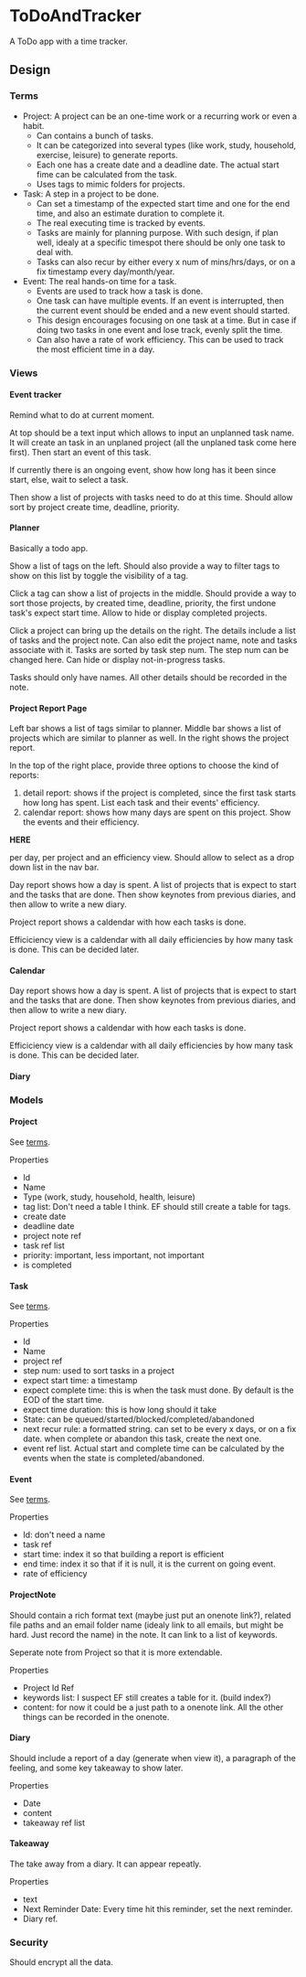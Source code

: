 # ToDoAndTracker

A ToDo app with a time tracker.

## Design

### Terms

- Project: A project can be an one-time work or a recurring work or even a habit.
  - Can contains a bunch of tasks.
  - It can be categorized into several types (like work, study, household, exercise, leisure) to generate reports.
  - Each one has a create date and a deadline date. The actual start fime can be calculated from the task.
  - Uses tags to mimic folders for projects.
- Task: A step in a project to be done.
  - Can set a timestamp of the expected start time and one for the end time, and also an estimate duration to complete it.
  - The real executing time is tracked by events.
  - Tasks are mainly for planning purpose. With such design, if plan well, idealy at a specific timespot there should be only one task to deal with.
  - Tasks can also recur by either every x num of mins/hrs/days, or on a fix timestamp every day/month/year.
- Event: The real hands-on time for a task.
  - Events are used to track how a task is done.
  - One task can have multiple events. If an event is interrupted, then the current event should be ended and a new event should started.
  - This design encourages focusing on one task at a time. But in case if doing two tasks in one event and lose track, evenly split the time.
  - Can also have a rate of work efficiency. This can be used to track the most efficient time in a day.

### Views

#### Event tracker

Remind what to do at current moment.

At top should be a text input which allows to input an unplanned task name. It will create an task in an unplaned project (all the unplaned task come here first). Then start an event of this task.

If currently there is an ongoing event, show how long has it been since start, else, wait to select a task.

Then show a list of projects with tasks need to do at this time. Should allow sort by project create time, deadline, priority.

#### Planner

Basically a todo app.

Show a list of tags on the left. Should also provide a way to filter tags to show on this list by toggle the visibility of a tag.

Click a tag can show a list of projects in the middle. Should provide a way to sort those projects, by created time, deadline, priority, the first undone task's expect start time. Allow to hide or display completed projects.

Click a project can bring up the details on the right. The details include a list of tasks and the project note. Can also edit the project name, note and tasks associate with it. Tasks are sorted by task step num. The step num can be changed here. Can hide or display not-in-progress tasks.

Tasks should only have names. All other details should be recorded in the note.

#### Project Report Page

Left bar shows a list of tags similar to planner. Middle bar shows a list of projects which are similar to planner as well. In the right shows the project report.

In the top of the right place, provide three options to choose the kind of reports:

1. detail report: shows if the project is completed, since the first task starts how long has spent. List each task and their events' efficiency.
2. calendar report: shows how many days are spent on this project. Show the events and their efficiency.

**HERE**

per day, per project and an efficiency view. Should allow to select as a drop down list in the nav bar.

Day report shows how a day is spent. A list of projects that is expect to start and the tasks that are done. Then show keynotes from previous diaries, and then allow to write a new diary.

Project report shows a caldendar with how each tasks is done.

Efficiciency view is a caldendar with all daily efficiencies by how many task is done. This can be decided later.

#### Calendar

Day report shows how a day is spent. A list of projects that is expect to start and the tasks that are done. Then show keynotes from previous diaries, and then allow to write a new diary.

Project report shows a caldendar with how each tasks is done.

Efficiciency view is a caldendar with all daily efficiencies by how many task is done. This can be decided later.

#### Diary

### Models

#### Project

See [terms](#Terms).

Properties

- Id
- Name
- Type (work, study, household, health, leisure)
- tag list: Don't need a table I think. EF should still create a table for tags.
- create date
- deadline date
- project note ref
- task ref list
- priority: important, less important, not important
- is completed

#### Task

See [terms](#Terms).

Properties

- Id
- Name
- project ref
- step num: used to sort tasks in a project
- expect start time: a timestamp
- expect complete time: this is when the task must done. By default is the EOD of the start time.
- expect time duration: this is how long should it take
- State: can be queued/started/blocked/completed/abandoned
- next recur rule: a formatted string. can set to be every x days, or on a fix date. when complete or abandon this task, create the next one.
- event ref list. Actual start and complete time can be calculated by the events when the state is completed/abandoned.

#### Event

See [terms](#Terms).

Properties

- Id: don't need a name
- task ref
- start time: index it so that building a report is efficient
- end time: index it so that if it is null, it is the current on going event.
- rate of efficiency

#### ProjectNote

Should contain a rich format text (maybe just put an onenote link?), related file paths and an email folder name (idealy link to all emails, but might be hard. Just record the name) in the note. It can link to a list of keywords.

Seperate note from Project so that it is more extendable.

Properties

- Project Id Ref
- keywords list: I suspect EF still creates a table for it. (build index?)
- content: for now it could be a just path to a onenote link. All the other things can be recorded in the onenote.

#### Diary

Should include a report of a day (generate when view it), a paragraph of the feeling, and some key takeaway to show later.

Properties

- Date
- content
- takeaway ref list

#### Takeaway

The take away from a diary. It can appear repeatly.

Properties

- text
- Next Reminder Date: Every time hit this reminder, set the next reminder.
- Diary ref.

### Security

Should encrypt all the data.
